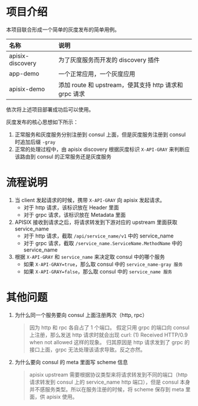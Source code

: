 
# 项目介绍

本项目联合形成一个简单的灰度发布的简单用例。


| 名称 | 说明 |
|:----|:----|
| apisix-discovery | 为了灰度服务而开发的 discovery 插件 |
| app-demo | 一个正常应用，一个灰度应用 |
| apisix-demo | 添加 route 和 upstream，使其支持 http 请求和 grpc 请求 |


依次将上述项目部署成功后可以使用。


灰度发布的核心思想如下所示：

1. 正常服务和灰度服务分别注册到 consul 上面，但是灰度服务注册到 consul 时追加后缀 `-gray`
2. 正常的处理过程中，由 apisix discovery 根据灰度标识 `X-API-GRAY` 来判断应该路由到 consul 的正常服务还是灰度服务


# 流程说明

1. 当 client 发起请求的时候，携带 `X-API-GRAY` 向 apisix 发起请求。
   - 对于 http 请求，该标识放在 Header 里面
   - 对于 grpc 请求，该标识放在 Metadata 里面
2. APISIX 接收到请求之后，将请求转发到下游对应的 upstream 里面获取 service_name
   - 对于 http 请求，截取 `/api/service_name/v1` 中的 service_name
   - 对于 grpc 请求，截取 `/service_name.ServiceName.MethodName` 中的 service_name
3. 根据 `X-API-GRAY` 和 `service_name` 来决定取 consul 中的哪个服务
   - 如果 `X-API-GRAY=true`，那么取 consul 中的 `service_name-gray 服务`
   - 如果 `X-API-GRAY=false`，那么取 consul 中的 `service_name 服务`


# 其他问题

1. 为什么同一个服务要向 consul 上面注册两次（http, rpc）
   > 因为 http 和 rpc 各自占了 1 个端口。 假定只用 grpc 的端口向 consul 上注册，那么发送 http 请求时就会出现   curl: (1) Received HTTP/0.9 when not allowed 这样的现象。
   > 归其原因是 http 请求发到了 grpc 的接口上面，grpc 无法处理该请求导致。反之亦然。
   
2. 为什么要向 consul 的 meta 里面写 scheme 信息
   > apisix upstream 需要根据协议类型来将请求转发到不同的端口（http 请求转发到 consul 上的 service_name http 端口），但是 consul 本身并不感服务类型。所以在服务注册的时候，将 scheme 保存到 meta 里面，供 apisix 使用。